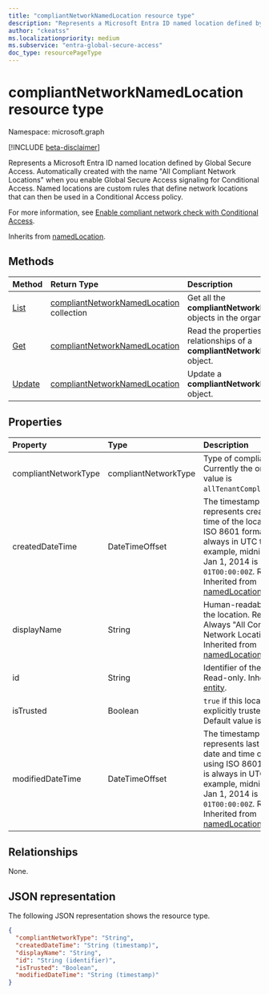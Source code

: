```yaml
---
title: "compliantNetworkNamedLocation resource type"
description: "Represents a Microsoft Entra ID named location defined by Global Secure Access. Named locations are custom rules that define network locations that can then be used in a Conditional Access policy."
author: "ckeatss"
ms.localizationpriority: medium
ms.subservice: "entra-global-secure-access"
doc_type: resourcePageType
---
```


# compliantNetworkNamedLocation resource type

Namespace: microsoft.graph

[!INCLUDE [beta-disclaimer](../../includes/beta-disclaimer.md)]

Represents a Microsoft Entra ID named location defined by Global Secure Access. Automatically created with the name "All Compliant Network Locations" when you enable Global Secure Access signaling for Conditional Access. Named locations are custom rules that define network locations that can then be used in a Conditional Access policy.

For more information, see [Enable compliant network check with Conditional Access](/entra/global-secure-access/how-to-compliant-network).

Inherits from [namedLocation](../resources/namedlocation.md).

## Methods
| Method       | Return Type | Description |
|:-------------|:------------|:------------|
| [List](../api/conditionalaccessroot-list-namedlocations.md) | [compliantNetworkNamedLocation](compliantnetworknamedlocation.md) collection | Get all the **compliantNetworkNamedLocation** objects in the organization. |
| [Get](../api/compliantnetworknamedlocation-get.md) | [compliantNetworkNamedLocation](compliantnetworknamedlocation.md) | Read the properties and relationships of a **compliantNetworkNamedLocation** object. |
| [Update](../api/compliantnetworknamedlocation-update.md) | [compliantNetworkNamedLocation](compliantnetworknamedlocation.md) | Update a **compliantNetworkNamedLocation** object. |

## Properties
| Property     | Type        | Description |
|:-------------|:------------|:------------|
|compliantNetworkType|compliantNetworkType|Type of compliant network. Currently the only possible value is `allTenantCompliantNetworks`.|
|createdDateTime|DateTimeOffset|The timestamp type represents creation date and time of the location using ISO 8601 format and is always in UTC time. For example, midnight UTC on Jan 1, 2014 is `2014-01-01T00:00:00Z`. Read-only. Inherited from [namedLocation](../resources/namedlocation.md).|
|displayName|String|Human-readable name of the location. Required. Always "All Compliant Network Locations". Inherited from [namedLocation](../resources/namedlocation.md).|
|id|String|Identifier of the object. Read-only. Inherited from [entity](../resources/entity.md).|
|isTrusted|Boolean|`true` if this location is explicitly trusted. Optional. Default value is `false`.|
|modifiedDateTime|DateTimeOffset|The timestamp type represents last modified date and time of the location using ISO 8601 format and is always in UTC time. For example, midnight UTC on Jan 1, 2014 is `2014-01-01T00:00:00Z`. Read-only. Inherited from [namedLocation](../resources/namedlocation.md).|

## Relationships
None.

## JSON representation
The following JSON representation shows the resource type.
<!-- {
  "blockType": "resource",
  "optionalProperties": [

  ],
  "@odata.type": "microsoft.graph.compliantNetworkNamedLocation",
}
-->
``` json
{
  "compliantNetworkType": "String",
  "createdDateTime": "String (timestamp)",
  "displayName": "String",
  "id": "String (identifier)",
  "isTrusted": "Boolean",
  "modifiedDateTime": "String (timestamp)"
}
```
